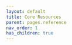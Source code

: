 ```yaml
---
layout: default
title: Core Resources
parent: pages.reference
nav_order: 1
has_children: true
---
```

